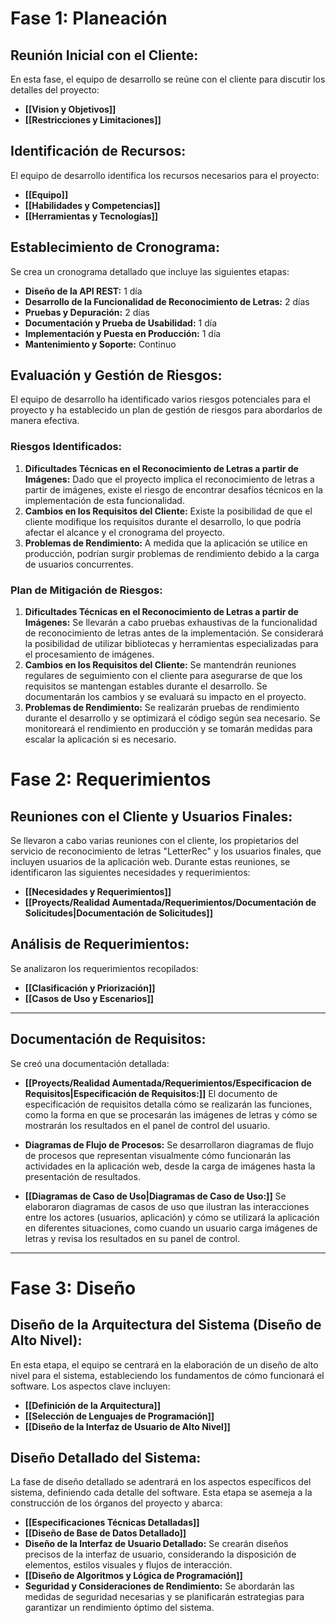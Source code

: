# Fase 1: Planeación

## Reunión Inicial con el Cliente:

En esta fase, el equipo de desarrollo se reúne con el cliente para discutir los detalles del proyecto:

- **[[Vision y Objetivos]]**
- **[[Restricciones y Limitaciones]]**

## Identificación de Recursos:

El equipo de desarrollo identifica los recursos necesarios para el proyecto:

- **[[Equipo]]** 
- **[[Habilidades y Competencias]]**
- **[[Herramientas y Tecnologías]]**

## Establecimiento de Cronograma:

Se crea un cronograma detallado que incluye las siguientes etapas:

- **Diseño de la API REST:** 1 día
- **Desarrollo de la Funcionalidad de Reconocimiento de Letras:** 2 días
- **Pruebas y Depuración:** 2 días
- **Documentación y Prueba de Usabilidad:** 1 día
- **Implementación y Puesta en Producción:** 1 día
- **Mantenimiento y Soporte:** Continuo
## Evaluación y Gestión de Riesgos:

El equipo de desarrollo ha identificado varios riesgos potenciales para el proyecto y ha establecido un plan de gestión de riesgos para abordarlos de manera efectiva.
### Riesgos Identificados:
1. **Dificultades Técnicas en el Reconocimiento de Letras a partir de Imágenes:** Dado que el proyecto implica el reconocimiento de letras a partir de imágenes, existe el riesgo de encontrar desafíos técnicos en la implementación de esta funcionalidad.
2. **Cambios en los Requisitos del Cliente:** Existe la posibilidad de que el cliente modifique los requisitos durante el desarrollo, lo que podría afectar el alcance y el cronograma del proyecto.
3. **Problemas de Rendimiento:** A medida que la aplicación se utilice en producción, podrían surgir problemas de rendimiento debido a la carga de usuarios concurrentes.
### Plan de Mitigación de Riesgos:
1. **Dificultades Técnicas en el Reconocimiento de Letras a partir de Imágenes:** Se llevarán a cabo pruebas exhaustivas de la funcionalidad de reconocimiento de letras antes de la implementación. Se considerará la posibilidad de utilizar bibliotecas y herramientas especializadas para el procesamiento de imágenes.
2. **Cambios en los Requisitos del Cliente:** Se mantendrán reuniones regulares de seguimiento con el cliente para asegurarse de que los requisitos se mantengan estables durante el desarrollo. Se documentarán los cambios y se evaluará su impacto en el proyecto.
3. **Problemas de Rendimiento:** Se realizarán pruebas de rendimiento durante el desarrollo y se optimizará el código según sea necesario. Se monitoreará el rendimiento en producción y se tomarán medidas para escalar la aplicación si es necesario.
# Fase 2: Requerimientos
## Reuniones con el Cliente y Usuarios Finales:

Se llevaron a cabo varias reuniones con el cliente, los propietarios del servicio de reconocimiento de letras "LetterRec" y los usuarios finales, que incluyen usuarios de la aplicación web. Durante estas reuniones, se identificaron las siguientes necesidades y requerimientos:

- **[[Necesidades y Requerimientos]]**
- **[[Proyects/Realidad Aumentada/Requerimientos/Documentación de Solicitudes|Documentación de Solicitudes]]**

## Análisis de Requerimientos:

Se analizaron los requerimientos recopilados:

- **[[Clasificación y Priorización]]**
- **[[Casos de Uso y Escenarios]]**
---
## Documentación de Requisitos:

Se creó una documentación detallada:

- **[[Proyects/Realidad Aumentada/Requerimientos/Especificacion de Requisitos|Especificación de Requisitos:]]** El documento de especificación de requisitos detalla cómo se realizarán las funciones, como la forma en que se procesarán las imágenes de letras y cómo se mostrarán los resultados en el panel de control del usuario.
    
- **Diagramas de Flujo de Procesos:** Se desarrollaron diagramas de flujo de procesos que representan visualmente cómo funcionarán las actividades en la aplicación web, desde la carga de imágenes hasta la presentación de resultados.
    
- **[[Diagramas de Caso de Uso|Diagramas de Caso de Uso:]]** Se elaboraron diagramas de casos de uso que ilustran las interacciones entre los actores (usuarios, aplicación) y cómo se utilizará la aplicación en diferentes situaciones, como cuando un usuario carga imágenes de letras y revisa los resultados en su panel de control.
---
# Fase 3: Diseño

## Diseño de la Arquitectura del Sistema (Diseño de Alto Nivel):

En esta etapa, el equipo se centrará en la elaboración de un diseño de alto nivel para el sistema, estableciendo los fundamentos de cómo funcionará el software. Los aspectos clave incluyen:

- **[[Definición de la Arquitectura]]** 
- **[[Selección de Lenguajes de Programación]]**
- **[[Diseño de la Interfaz de Usuario de Alto Nivel]]**

## Diseño Detallado del Sistema:

La fase de diseño detallado se adentrará en los aspectos específicos del sistema, definiendo cada detalle del software. Esta etapa se asemeja a la construcción de los órganos del proyecto y abarca:

- **[[Especificaciones Técnicas Detalladas]]**
- **[[Diseño de Base de Datos Detallado]]**
- **Diseño de la Interfaz de Usuario Detallado:** Se crearán diseños precisos de la interfaz de usuario, considerando la disposición de elementos, estilos visuales y flujos de interacción.
- **[[Diseño de Algoritmos y Lógica de Programación]]** 
- **Seguridad y Consideraciones de Rendimiento:** Se abordarán las medidas de seguridad necesarias y se planificarán estrategias para garantizar un rendimiento óptimo del sistema.
